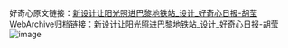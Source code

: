 好奇心原文链接：[新设计让阳光照进巴黎地铁站_设计_好奇心日报-胡莹](https://www.qdaily.com/articles/2796.html)
WebArchive归档链接：[新设计让阳光照进巴黎地铁站_设计_好奇心日报-胡莹](http://web.archive.org/web/20170804070924/http://www.qdaily.com:80/articles/2796.html)
![image](http://ww3.sinaimg.cn/large/007d5XDply1g3v6jfo1euj30u04gghdt)